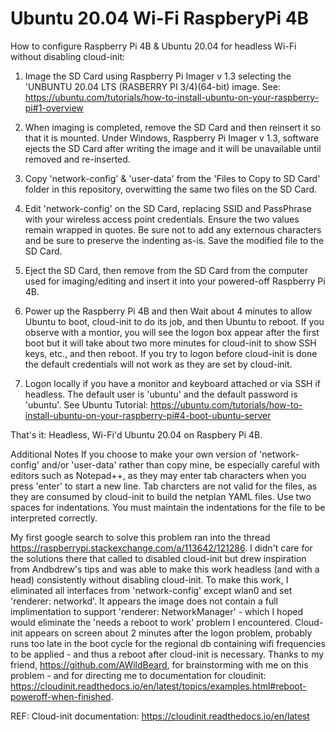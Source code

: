 # Ubuntu 20.04 Wi-Fi RaspberyPi 4B
How to configure Raspberry Pi 4B & Ubuntu 20.04 for headless Wi-Fi without disabling cloud-init:
 
1. Image the SD Card using Raspberry Pi Imager v 1.3 selecting the 'UNBUNTU 20.04 LTS (RASBERRY PI 3/4)(64-bit) image. See: https://ubuntu.com/tutorials/how-to-install-ubuntu-on-your-raspberry-pi#1-overview

2. When imaging is completed, remove the SD Card and then reinsert it so that it is mounted. Under Windows, Raspberry Pi Imager v 1.3, software ejects the SD Card after writing the image and it will be unavailable until removed and re-inserted.

3. Copy 'network-config' & 'user-data' from the 'Files to Copy to SD Card' folder in this repository, overwitting the same two files on the SD Card.

4. Edit 'network-config' on the SD Card, replacing SSID and PassPhrase with your wireless access point credentials. Ensure the two values remain wrapped in quotes. Be sure not to add any externous characters and be sure to preserve the indenting as-is. Save the modified file to the SD Card.

5. Eject the SD Card, then remove from the SD Card from the computer used for imaging/editing and insert it into your powered-off Raspberry Pi 4B.

6. Power up the Raspberry Pi 4B and then Wait about 4 minutes to allow Ubuntu to boot, cloud-init to do its job, and then Ubuntu to reboot. If you observe with a montior, you will see the logon box appear after the first boot but it will take about two more minutes for cloud-init to show SSH keys, etc., and then reboot. If you try to logon before cloud-init is done the default credentials will not work as they are set by cloud-init.

7. Logon locally if you have a monitor and keyboard attached or via SSH if headless. The default user is 'ubuntu' and the default password is 'ubuntu'. See Ubuntu Tutorial: https://ubuntu.com/tutorials/how-to-install-ubuntu-on-your-raspberry-pi#4-boot-ubuntu-server

That's it: Headless, Wi-Fi'd Ubuntu 20.04 on Raspbery Pi 4B.

Additional Notes
If you choose to make your own version of 'network-config' and/or 'user-data' rather than copy mine, be especially careful with editors such as Notepad++, as they may enter tab characters when you press 'enter' to start a new line. Tab charcters are not valid for the files, as they are consumed by cloud-init to build the netplan YAML files. Use two spaces for indentations. You must maintain the indentations for the file to be interpreted correctly.

My first google search to solve this problem ran into the thread https://raspberrypi.stackexchange.com/a/113642/121286. I didn't care for the solutions there that called to disabled cloud-init but drew inspiration from Andbdrew's tips and was able to make this work headless (and with a head) consistently without disabling cloud-init. To make this work, I eliminated all interfaces from 'network-config' except wlan0 and set 'renderer: networkd'. It appears the image does not contain a full implimentation to support 'renderer: NetworkManager' - which I hoped would eliminate the 'needs a reboot to work' problem I encountered. Cloud-init appears on screen about 2 minutes after the logon problem, probably runs too late in the boot cycle for the regional db containing wifi frequencies to be applied - and thus a reboot after cloud-init is necessary. Thanks to my friend, https://github.com/AWildBeard, for brainstorming with me on this problem - and for directing me to documentation for cloudinit: https://cloudinit.readthedocs.io/en/latest/topics/examples.html#reboot-poweroff-when-finished.

REF: Cloud-init documentation: https://cloudinit.readthedocs.io/en/latest
